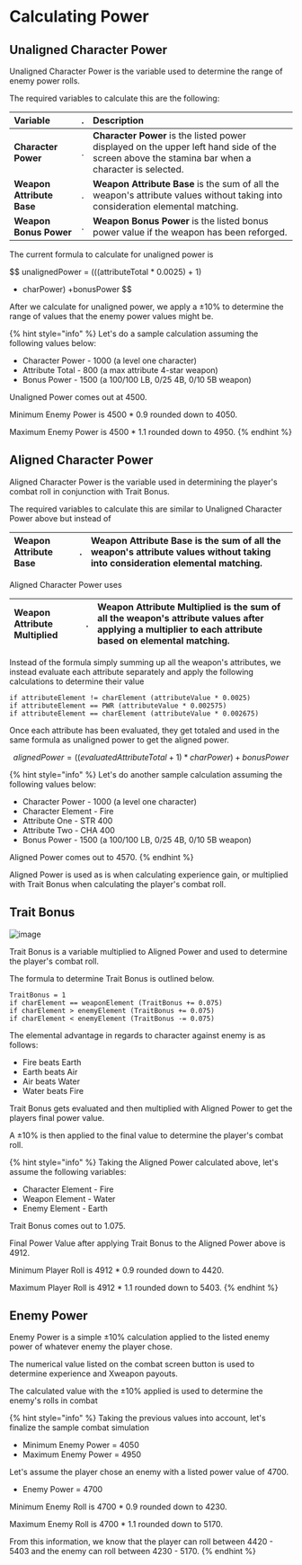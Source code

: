 # Calculating Power

## Unaligned Character Power

Unaligned Character Power is the variable used to determine the range of enemy power rolls.

The required variables to calculate this are the following:

| **Variable** | . | **Description** |
| :--- | :--- | :--- |
| **Character Power** | . | **Character Power** is the listed power displayed on the upper left hand side of the screen above the stamina bar when a character is selected. |
| **Weapon Attribute Base** | . | **Weapon Attribute Base** is the sum of all the weapon's attribute values without taking into consideration elemental matching. |
| **Weapon Bonus Power** | . | **Weapon Bonus Power** is the listed bonus power value if the weapon has been reforged. |

The current formula to calculate for unaligned power is

$$
unalignedPower = (((attributeTotal * 0.0025) + 1)
 * charPower) +bonusPower
$$

After we calculate for unaligned power, we apply a ±10% to determine the range of values that the enemy power values might be.

{% hint style="info" %}
Let's do a sample calculation assuming the following values below:

* Character Power - 1000 \(a level one character\)
* Attribute Total - 800 \(a max attribute 4-star weapon\)
* Bonus Power - 1500 \(a 100/100 LB, 0/25 4B, 0/10 5B weapon\)

Unaligned Power comes out at 4500.

Minimum Enemy Power is 4500 \* 0.9 rounded down to 4050.

Maximum Enemy Power is 4500 \* 1.1 rounded down to 4950.
{% endhint %}

## Aligned Character Power

Aligned Character Power is the variable used in determining the player's combat roll in conjunction with Trait Bonus.

The required variables to calculate this are similar to Unaligned Character Power above but instead of

| **Weapon Attribute Base** | . | **Weapon Attribute Base** is the sum of all the weapon's attribute values without taking into consideration elemental matching. |
| :--- | :--- | :--- |


Aligned Character Power uses

| **Weapon Attribute Multiplied** | . | **Weapon Attribute Multiplied** is the sum of all the weapon's attribute values after applying a multiplier to each attribute based on elemental matching. |
| :--- | :--- | :--- |


Instead of the formula simply summing up all the weapon's attributes, we instead evaluate each attribute separately and apply the following calculations to determine their value

```text
if attributeElement != charElement (attributeValue * 0.0025)
if attributeElement == PWR (attributeValue * 0.002575)
if attributeElement == charElement (attributeValue * 0.002675)
```

Once each attribute has been evaluated, they get totaled and used in the same formula as unaligned power to get the aligned power.

$$
alignedPower = ((evaluatedAttributeTotal + 1) * charPower) + bonusPower
$$

{% hint style="info" %}
Let's do another sample calculation assuming the following values below:

* Character Power - 1000 \(a level one character\)
* Character Element - Fire
* Attribute One - STR 400
* Attribute Two - CHA 400
* Bonus Power - 1500 \(a 100/100 LB, 0/25 4B, 0/10 5B weapon\)

Aligned Power comes out to 4570.
{% endhint %}

Aligned Power is used as is when calculating experience gain, or multiplied with Trait Bonus when calculating the player's combat roll.

## Trait Bonus

![image](https://user-images.githubusercontent.com/90205972/137176422-996b887c-b674-4f83-b274-b6fff42af9c4.png)

Trait Bonus is a variable multiplied to Aligned Power and used to determine the player's combat roll.

The formula to determine Trait Bonus is outlined below.

```text
TraitBonus = 1
if charElement == weaponElement (TraitBonus += 0.075)
if charElement > enemyElement (TraitBonus += 0.075)
if charElement < enemyElement (TraitBonus -= 0.075)
```

The elemental advantage in regards to character against enemy is as follows:

* Fire beats Earth
* Earth beats Air
* Air beats Water
* Water beats Fire

Trait Bonus gets evaluated and then multiplied with Aligned Power to get the players final power value.

A ±10% is then applied to the final value to determine the player's combat roll.

{% hint style="info" %}
Taking the Aligned Power calculated above, let's assume the following variables:

* Character Element - Fire
* Weapon Element - Water
* Enemy Element - Earth

Trait Bonus comes out to 1.075.

Final Power Value after applying Trait Bonus to the Aligned Power above is 4912.

Minimum Player Roll is 4912 \* 0.9 rounded down to 4420.

Maximum Player Roll is 4912 \* 1.1 rounded down to 5403.
{% endhint %}

## Enemy Power

Enemy Power is a simple ±10% calculation applied to the listed enemy power of whatever enemy the player chose.

The numerical value listed on the combat screen button is used to determine experience and Xweapon payouts.

The calculated value with the ±10% applied is used to determine the enemy's rolls in combat

{% hint style="info" %}
Taking the previous values into account, let's finalize the sample combat simulation

* Minimum Enemy Power = 4050
* Maximum Enemy Power = 4950

Let's assume the player chose an enemy with a listed power value of 4700.

* Enemy Power = 4700

Minimum Enemy Roll is 4700 \* 0.9 rounded down to 4230.

Maximum Enemy Roll is 4700 \* 1.1 rounded down to 5170.

From this information, we know that the player can roll between 4420 - 5403 and the enemy can roll between 4230 - 5170.
{% endhint %}

